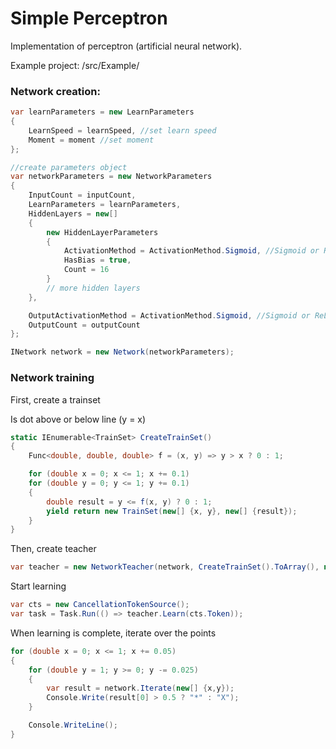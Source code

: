 # Simple Perceptron

Implementation of perceptron (artificial neural network).

Example project: /src/Example/

### Network creation:

```C#
var learnParameters = new LearnParameters
{
    LearnSpeed = learnSpeed, //set learn speed
    Moment = moment //set moment
};

//create parameters object
var networkParameters = new NetworkParameters
{
    InputCount = inputCount,
    LearnParameters = learnParameters,
    HiddenLayers = new[]
    {
        new HiddenLayerParameters
        {
            ActivationMethod = ActivationMethod.Sigmoid, //Sigmoid or ReLU
            HasBias = true,
            Count = 16
        }
        // more hidden layers
    },

    OutputActivationMethod = ActivationMethod.Sigmoid, //Sigmoid or ReLU
    OutputCount = outputCount
};

INetwork network = new Network(networkParameters);
```

### Network training

First, create a trainset

Is dot above or below line (y = x)
```C#
static IEnumerable<TrainSet> CreateTrainSet()
{
    Func<double, double, double> f = (x, y) => y > x ? 0 : 1;

    for (double x = 0; x <= 1; x += 0.1)
    for (double y = 0; y <= 1; y += 0.1)
    {
        double result = y <= f(x, y) ? 0 : 1;
        yield return new TrainSet(new[] {x, y}, new[] {result});
    }
}
```

Then, create teacher
```C#
var teacher = new NetworkTeacher(network, CreateTrainSet().ToArray(), new TeacherParameters{});
```

Start learning
```C#
var cts = new CancellationTokenSource();
var task = Task.Run(() => teacher.Learn(cts.Token));
```

When learning is complete, iterate over the points 

```C#
for (double x = 0; x <= 1; x += 0.05)
{
    for (double y = 1; y >= 0; y -= 0.025)
    {
        var result = network.Iterate(new[] {x,y});
        Console.Write(result[0] > 0.5 ? "*" : "X");
    }

    Console.WriteLine();
}
```

